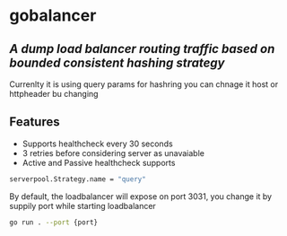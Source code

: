 # gobalancer
##  _A dump load balancer routing traffic based on bounded consistent hashing strategy_
Currenlty it is using query params for hashring you can chnage it host or httpheader bu changing
## Features
- Supports healthcheck every 30 seconds
- 3 retries before considering server as unavaiable
- Active and Passive healthcheck supports

```sh
serverpool.Strategy.name = "query"
```

By default, the loadbalancer will expose on port 3031, you change it by suppily port while starting loadbalancer
```sh
go run . --port {port}
```